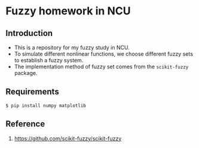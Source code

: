 # Fuzzy homework in NCU
## Introduction
* This is a repository for my fuzzy study in NCU.
* To simulate different nonlinear functions, we choose different fuzzy sets to establish a fuzzy system.
* The implementation method of fuzzy set comes from the `scikit-fuzzy` package.
## Requirements
    $ pip install numpy matplotlib
## Reference
1. https://github.com/scikit-fuzzy/scikit-fuzzy
